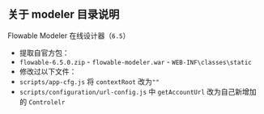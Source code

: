 ## 关于 modeler 目录说明

Flowable Modeler 在线设计器（`6.5`）

- 提取自官方包：
- `flowable-6.5.0.zip` - `flowable-modeler.war` - `WEB-INF\classes\static`
- 修改过以下文件：
- `scripts/app-cfg.js` 将 `contextRoot` 改为`""`
- `scripts/configuration/url-config.js` 中 `getAccountUrl` 改为自己新增加的 `Controlelr`